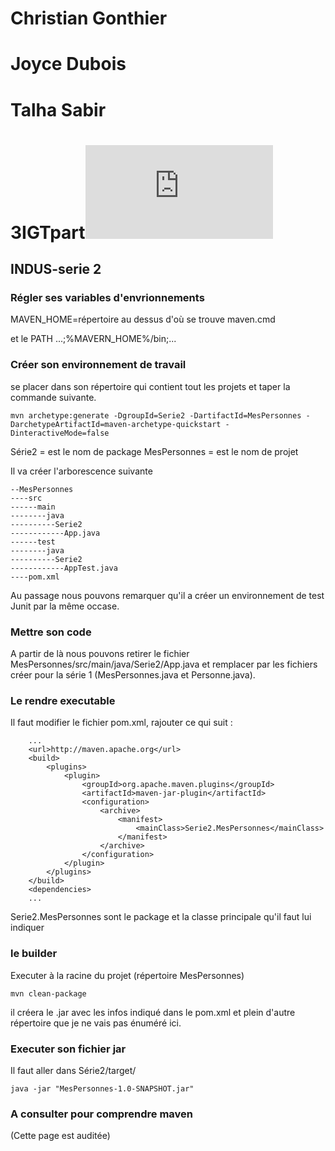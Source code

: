# Christian Gonthier 

# Joyce Dubois

# Talha Sabir

# **3IGTpart**![](http://bgg.kicks-ass.org/trackacces/parimage.php?image=hearc-long-detoure.png&cours=GES-DP180219-INDUS-serie-2)

## INDUS-serie 2

### Régler ses variables d'envrionnements

MAVEN_HOME=répertoire au dessus d'où se trouve maven.cmd

et le PATH ...;%MAVERN_HOME%/bin;...

### Créer son environnement de travail

se placer dans son répertoire qui contient tout les projets et taper la commande suivante.

```
mvn archetype:generate -DgroupId=Serie2 -DartifactId=MesPersonnes -DarchetypeArtifactId=maven-archetype-quickstart -DinteractiveMode=false
```

Série2 = est le nom de package
MesPersonnes = est le nom de projet

Il va créer l'arborescence suivante

```
--MesPersonnes
----src
------main
--------java
----------Serie2
------------App.java
------test
--------java
----------Serie2
------------AppTest.java
----pom.xml
```

Au passage nous pouvons remarquer qu'il a créer un environnement de test Junit par la même occase.

### Mettre son code

A partir de là nous pouvons retirer le fichier MesPersonnes/src/main/java/Serie2/App.java et remplacer par les fichiers créer pour la série 1 (MesPersonnes.java et Personne.java).

### Le rendre executable

Il faut modifier le fichier pom.xml, rajouter ce qui suit :

	    ...
	    <url>http://maven.apache.org</url>
	    <build>
	        <plugins>
	            <plugin>
	                <groupId>org.apache.maven.plugins</groupId>
	                <artifactId>maven-jar-plugin</artifactId>
	                <configuration>
	                    <archive>
	                        <manifest>
	                            <mainClass>Serie2.MesPersonnes</mainClass>
	                        </manifest>
	                    </archive>
	                </configuration>
	            </plugin>
	        </plugins>
	    </build>
	    <dependencies>
	    ...
Serie2.MesPersonnes sont le package et la classe principale qu'il faut lui indiquer

### le builder

Executer à la racine du projet (répertoire MesPersonnes)

```
mvn clean-package
```

il créera le .jar avec les infos indiqué dans le pom.xml et plein d'autre répertoire que je ne vais pas énuméré ici.

### Executer son fichier jar

Il faut aller dans Série2/target/

```
java -jar "MesPersonnes-1.0-SNAPSHOT.jar"
```

### A consulter pour comprendre maven

[1]: http://www-igm.univ-mlv.fr/~dr/XPOSE2004/maven/Maven_II2_Repository.htm	"Maven ?"

(Cette page est auditée)